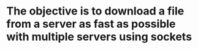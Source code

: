 # The objective is to download a file from a server as fast as possible with multiple servers using sockets


 
 
